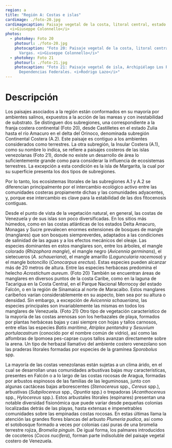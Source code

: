 ```yaml
---
region: a
title: "Región A: Costas e islas"
cardimage: ./foto-20.jpg
cardimagecaption: Paisaje vegetal de la costa, litoral central, estado Vargas.
  <i>Giuseppe Colonnello</i>
photos:
  - photokey: Foto 20
    photourl: ./foto-20.jpg
    photocaption: "Foto 20: Paisaje vegetal de la costa, litoral central, estado
      Vargas. <i>Giuseppe Colonnello</i>"
  - photokey: Foto 21
    photourl: ./foto-21.jpg
    photocaption: "Foto 21: Paisaje vegetal de isla, Archipiélago Los Roques,
      Dependencias Federales. <i>Rodrigo Lazo</i>"
---
```

# Descripción

Los paisajes asociados a la región están conformados en su mayoría por ambientes salinos, expuestos a la acción de las mareas y con inestabilidad de substrato. Se distinguen dos subregiones, una correspondiente a la franja costera continental (Foto 20), desde Castilletes en el estado Zulia hasta el río Amacuro en el delta del Orinoco, denominada subregión Continental Costera (A.2). Este paisaje es contiguo a los ambientes considerados como terrestres. La otra subregión, la Insular Costera (A.1), como su nombre lo indica, se refiere a paisajes costeros de las islas venezolanas (Foto 21), donde no existe un desarrollo de área lo suficientemente grande como para considerar la influencia de ecosistemas terrestres. La excepción a esta condición es la isla de Margarita, la cual por su superficie presenta los dos tipos de subregiones.

Por lo tanto, los ecosistemas litorales de las subregiones A.1 y A.2 se diferencian principalmente por el intercambio ecológico activo entre las comunidades costeras propiamente dichas y las comunidades adyacentes, y, porque ese intercambio es clave para la estabilidad de las dos fitocenosis contiguas.

Desde el punto de vista de la vegetación natural, en general, las costas de Venezuela y de sus islas son poco diversificadas. En los sitios más húmedos, como en las costas atlánticas de los estados Delta Amacuro, Monagas y Sucre prevalecen enormes extensiones de bosques de mangle (manglares) que son bosques siempreverdes, adaptados a las condiciones de salinidad de las aguas y a los efectos mecánicos del oleaje. Las especies dominantes en estos manglares son, entre los árboles, el mangle colorado (*Rhizophora mangle*), el mangle negro (*Avicennia germinans*), el sietecueros (*A. schaueriana*), el mangle amarillo (*Laguncularia racemosa*) y el mangle botoncillo (*Conocarpus erectus*). Estas especies pueden alcanzar más de 20 metros de altura. Entre las especies herbáceas predomina el helecho *Acrostichum aureum*.
{Foto 20}
También se encuentran áreas de manglares en diversos puntos de la costa Caribe, como en la laguna de Tacarigua en la Costa Central, en el Parque Nacional Morrocoy del estado Falcón, o en la región de Sinamaica al norte de Maracaibo. Estos manglares caribeños varían considerablemente en su aspecto, bien sea por su altura o densidad. Sin embargo, a excepción de *Avicennia schaueriana*, las especies principales son invariablemente las mismas en todos los manglares de Venezuela.
{Foto 21}
Otro tipo de vegetación característico de la mayoría de las costas arenosas son los herbazales de playa, formados por plantas herbáceas bajas y casi siempre con hojas y tallos carnosos, entre ellas las especies *Batis maritima*, *Atriplex pentandra* y *Sesuvium portulacastrum* (conocido por el nombre común de vidrio), así como las alfombras de Ipomoea pes-caprae cuyos tallos avanzan directamente sobre la arena. Un tipo de herbazal llamativo del ambiente costero venezolano son las praderas litorales formadas por especies de la gramínea *Sporobolus* spp.

La mayoría de las costas venezolanas están sujetas a un clima árido, en el cual se desarrollan unas comunidades arbustivas bajas muy características, presentes en Falcón o a lo largo de las costas rocosas de Aragua, formadas por arbustos espinosos de las familias de las leguminosas, junto con algunas cactáceas bajas arborescentes (*Stenocereus* spp., *Cereus* spp.), arbustivas (*Subpilocereus* spp., *Opuntia* spp.) o trepadoras (*Acanthocereus* spp., *Hylocereus* spp.). Estos arbustales litorales (espinares) presentan una notable diversidad fisionómica que puede variar desde pequeñas colonias localizadas detrás de las playas, hasta extensas e impenetrables comunidades sobre las empinadas costas rocosas. En estas últimas llama la atención las grandes flores blancas del arbusto *Plumeria pudica*, así como el sotobosque formado a veces por colonias casi puras de una bromelia terrestre rojiza, *Bromelia pinguin*. De igual forma, los palmares introducidos de cocoteros (*Cocos nucifera*), forman parte indisoluble del paisaje vegetal costero de Venezuela.

